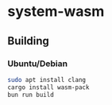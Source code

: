 # system-wasm

## Building

### Ubuntu/Debian

```bash
sudo apt install clang
cargo install wasm-pack
bun run build
```
